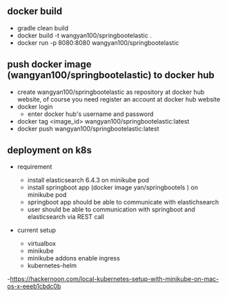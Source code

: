 
## docker build 
- gradle clean build 
- docker build -t wangyan100/springbootelastic .
- docker run -p 8080:8080 wangyan100/springbootelastic

## push docker image (wangyan100/springbootelastic) to docker hub
- create wangyan100/springbootelastic as repository at docker hub website, of course you need register an account at docker hub website
- docker login
  - enter docker hub's username and password 
- docker tag <image_id> wangyan100/springbootelastic:latest 
- docker push wangyan100/springbootelastic:latest

## deployment on k8s

- requirement 
  - install elasticsearch 6.4.3  on minikube pod
  - install springboot app (docker image yan/springbootels ) on minikube pod
  - springboot app should be able to communicate with elastichsearch 
  - user should be able to communication with springboot and elasticsearch via REST call

- current setup
  - virtualbox 
  - minikube
  - minikube addons enable ingress
  - kubernetes-helm 

-https://hackernoon.com/local-kubernetes-setup-with-minikube-on-mac-os-x-eeeb1cbdc0b 
